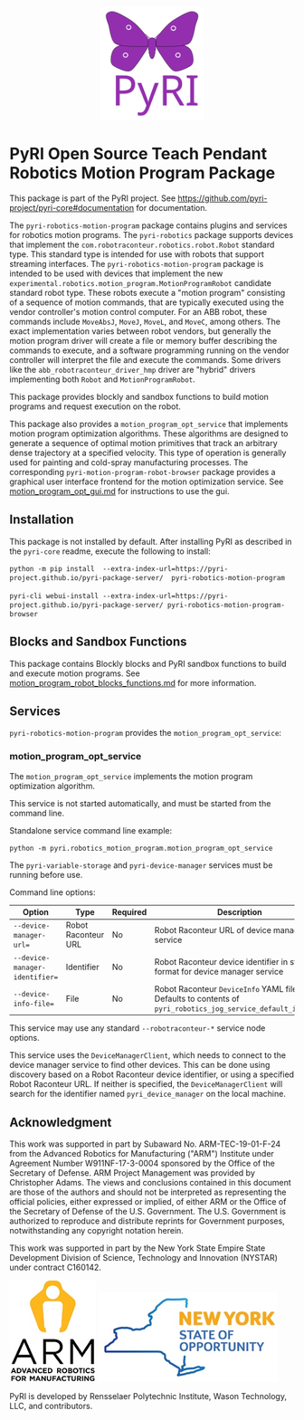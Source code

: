 <p align="center">
<img src="./docs/figures/pyri_logo_web.svg" height="200"/>
</p>

# PyRI Open Source Teach Pendant Robotics Motion Program Package

This package is part of the PyRI project. See https://github.com/pyri-project/pyri-core#documentation for documentation. 

The `pyri-robotics-motion-program` package contains plugins and services for robotics motion programs. The 
`pyri-robotics` package supports devices that implement the `com.robotraconteur.robotics.robot.Robot` standard type.
This standard type is intended for use with robots that support streaming interfaces. The `pyri-robotics-motion-program`
package is intended to be used with devices that implement the new 
`experimental.robotics.motion_program.MotionProgramRobot` candidate standard robot type. These robots execute a 
"motion program" consisting of a sequence of motion commands, that are typically executed using the vendor controller's
motion control computer. For an ABB robot, these commands include `MoveAbsJ`, `MoveJ`, `MoveL`, and `MoveC`, among
others. The exact implementation varies between robot vendors, but generally the motion program driver will
create a file or memory buffer describing the commands to execute, and a software programming running on the
vendor controller will interpret the file and execute the commands. Some drivers like the 
`abb_robotraconteur_driver_hmp` driver are "hybrid" drivers implementing both `Robot` and `MotionProgramRobot`.

This package provides blockly and sandbox functions to build motion programs and request execution on the robot.

This package also provides a `motion_program_opt_service` that implements motion program optimization algorithms. 
These algorithms are designed to generate a sequence of optimal motion primitives that track an arbitrary dense
trajectory at a specified velocity. This type of operation is generally used for painting and cold-spray 
manufacturing processes. The corresponding `pyri-motion-program-robot-browser` package provides a graphical 
user interface frontend for the motion optimization service. See 
[motion_program_opt_gui.md](docs/motion_program_opt_gui.md) for instructions to use the gui.

## Installation

This package is not installed by default. After installing PyRI as described in the `pyri-core` readme, execute the
following to install:

```
python -m pip install  --extra-index-url=https://pyri-project.github.io/pyri-package-server/  pyri-robotics-motion-program

pyri-cli webui-install --extra-index-url=https://pyri-project.github.io/pyri-package-server/ pyri-robotics-motion-program-browser
```

## Blocks and Sandbox Functions

This package contains Blockly blocks and PyRI sandbox functions to build and execute motion programs. See 
[motion_program_robot_blocks_functions.md](docs/motion_program_robot_blocks_functions.md) for more information.

## Services

`pyri-robotics-motion-program` provides the `motion_program_opt_service`:

### motion_program_opt_service

The `motion_program_opt_service` implements the motion program optimization algorithm.

This service is not started automatically, and must be started from the command line.

Standalone service command line example:

```
python -m pyri.robotics_motion_program.motion_program_opt_service
```

The `pyri-variable-storage` and `pyri-device-manager` services must be running before use.

Command line options:

| Option | Type | Required | Description |
| ---    | ---  | ---      | ---         |
| `--device-manager-url=` | Robot Raconteur URL | No | Robot Raconteur URL of device manager service |
| `--device-manager-identifier=` | Identifier | No | Robot Raconteur device identifier in string format for device manager service |
| `--device-info-file=` | File | No | Robot Raconteur `DeviceInfo` YAML file. Defaults to contents of `pyri_robotics_jog_service_default_info.yml` |

This service may use any standard `--robotraconteur-*` service node options.

This service uses the `DeviceManagerClient`, which needs to connect to the device manager service to find other devices. This can be done using discovery based on a Robot Raconteur device identifier, or using a specified Robot Raconteur URL. If neither is specified, the `DeviceManagerClient` will search for the identifier named `pyri_device_manager` on the local machine.

## Acknowledgment

This work was supported in part by Subaward No. ARM-TEC-19-01-F-24 from the Advanced Robotics for Manufacturing ("ARM") Institute under Agreement Number W911NF-17-3-0004 sponsored by the Office of the Secretary of Defense. ARM Project Management was provided by Christopher Adams. The views and conclusions contained in this document are those of the authors and should not be interpreted as representing the official policies, either expressed or implied, of either ARM or the Office of the Secretary of Defense of the U.S. Government. The U.S. Government is authorized to reproduce and distribute reprints for Government purposes, notwithstanding any copyright notation herein.

This work was supported in part by the New York State Empire State Development Division of Science, Technology and Innovation (NYSTAR) under contract C160142. 

![](docs/figures/arm_logo.jpg) ![](docs/figures/nys_logo.jpg)

PyRI is developed by Rensselaer Polytechnic Institute, Wason Technology, LLC, and contributors.